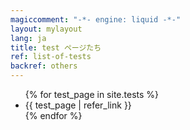 ```yaml
---
magiccomment: "-*- engine: liquid -*-"
layout: mylayout
lang: ja
title: test ページたち
ref: list-of-tests
backref: others
---
```


<ul>
  {% for test_page in site.tests %}
    <li>
      {{ test_page | refer_link }}
    </li>
  {% endfor %}
</ul>
